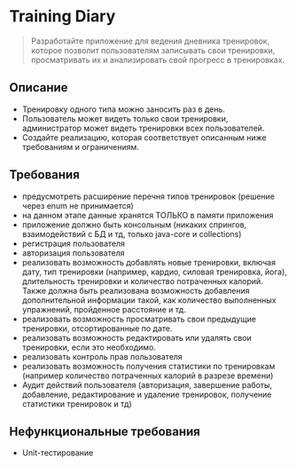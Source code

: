 # Training Diary

> Разработайте приложение для ведения дневника тренировок, которое позволит пользователям записывать свои тренировки,
> просматривать их и анализировать свой прогресс в тренировках.

## Описание

- Тренировку одного типа можно заносить раз в день.
- Пользователь может видеть только свои тренировки, администратор может видеть тренировки всех пользователей.
- Создайте реализацию, которая соответствует описанным ниже требованиям и ограничениям.

## Требования

- предусмотреть расширение перечня типов тренировок (решение через enum не принимается)
- на данном этапе данные хранятся ТОЛЬКО в памяти приложения
- приложение должно быть консольным (никаких спрингов, взаимодействий с БД и тд, только java-core и collections)
- регистрация пользователя
- авторизация пользователя
- реализовать возможность добавлять новые тренировки, включая дату, тип тренировки (например, кардио, силовая
  тренировка, йога), длительность тренировки и количество потраченных калорий. Также должна быть реализована возможность
  добавления дополнительной информации такой, как количество выполненных упражнений, пройденное расстояние и тд.
- реализовать возможность просматривать свои предыдущие тренировки, отсортированные по дате.
- реализовать возможность редактировать или удалять свои тренировки, если это необходимо.
- реализовать контроль прав пользователя
- реализовать возможность получения статистики по тренировкам (например количество потраченных калорий в разрезе
  времени)
- Аудит действий пользователя (авторизация, завершение работы, добавление, редактирование и удаление тренировок,
  получение статистики тренировок и тд)

## Нефункциональные требования

- Unit-тестирование